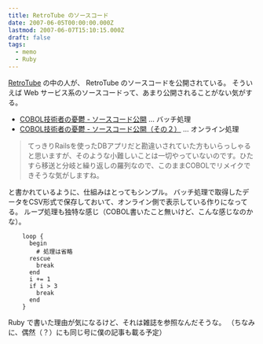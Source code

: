 ```yaml
---
title: RetroTube のソースコード
date: 2007-06-05T00:00:00.000Z
lastmod: 2007-06-07T15:10:15.000Z
draft: false
tags:
  - memo
  - Ruby
---
```


[RetroTube](http://www.retro-tube.com/) の中の人が、 RetroTube のソースコードを公開されている。 そういえば Web サービス系のソースコードって、あまり公開されることがない気がする。

* [COBOL技術者の憂鬱 - ソースコード公開](http://d.hatena.ne.jp/quill3/20070602#p1) … バッチ処理
* [COBOL技術者の憂鬱 - ソースコード公開（その２）](http://d.hatena.ne.jp/quill3/20070603#p1) … オンライン処理

> てっきりRailsを使ったDBアプリだと勘違いされていた方もいらっしゃると思いますが、そのような小難しいことは一切やっていないのです。ひたすら移送と分岐と繰り返しの羅列なので、このままCOBOLでリメイクできそうな気がしますね。

と書かれているように、仕組みはとってもシンプル。 バッチ処理で取得したデータをCSV形式で保存しておいて、オンライン側で表示している作りになってる。 ループ処理も独特な感じ（COBOL書いたこと無いけど、こんな感じなのかな）。

```
    loop {
      begin
        # 処理は省略
      rescue
        break
      end
      i += 1
      if i > 3
        break
      end
    }
```

Ruby で書いた理由が気になるけど、それは雑誌を参照なんだそうな。 （ちなみに、偶然（？）にも同じ号に僕の記事も載る予定）
